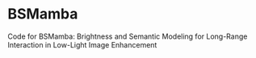 # BSMamba
Code for BSMamba: Brightness and Semantic Modeling for Long-Range Interaction in Low-Light Image Enhancement
